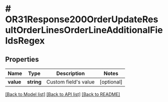 # # OR31Response200OrderUpdateResultOrderLinesOrderLineAdditionalFieldsRegex

## Properties

Name | Type | Description | Notes
------------ | ------------- | ------------- | -------------
**value** | **string** | Custom field&#39;s value | [optional]

[[Back to Model list]](../../README.md#models) [[Back to API list]](../../README.md#endpoints) [[Back to README]](../../README.md)

